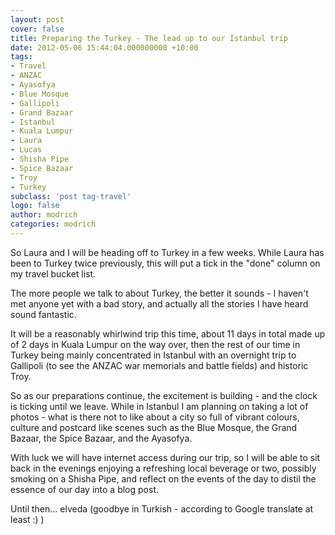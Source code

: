 ```yaml
---
layout: post
cover: false
title: Preparing the Turkey - The lead up to our Istanbul trip
date: 2012-05-06 15:44:04.000000000 +10:00
tags: 
- Travel
- ANZAC
- Ayasofya
- Blue Mosque
- Gallipoli
- Grand Bazaar
- Istanbul
- Kuala Lumpur
- Laura
- Lucas
- Shisha Pipe
- Spice Bazaar
- Troy
- Turkey
subclass: 'post tag-travel'
logo: false
author: modrich
categories: modrich
---
```

So Laura and I will be heading off to Turkey in a few weeks.  While Laura has been to Turkey twice previously, this will put a tick in the "done" column on my travel bucket list.

The more people we talk to about Turkey, the better it sounds - I haven't met anyone yet with a bad story, and actually all the stories I have heard sound fantastic.

It will be a reasonably whirlwind trip this time, about 11 days in total made up of 2 days in Kuala Lumpur on the way over, then the rest of our time in Turkey being mainly concentrated in Istanbul with an overnight trip to Gallipoli (to see the ANZAC war memorials and battle fields) and historic Troy.

So as our preparations continue, the excitement is building - and the clock is ticking until we leave.  While in Istanbul I am planning on taking a lot of photos - what is there not to like about a city so full of vibrant colours, culture and postcard like scenes such as  the Blue Mosque, the Grand Bazaar, the Spice Bazaar, and the Ayasofya.

With luck we will have internet access during our trip, so I will be able to sit back in the evenings enjoying a refreshing local beverage or two, possibly smoking on a Shisha Pipe, and reflect on the events of the day to distil the essence of our day into a blog post.

Until then... elveda  (goodbye in Turkish - according to Google translate at least :) )

